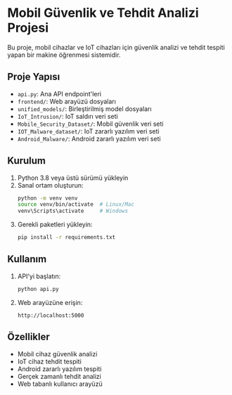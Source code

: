 # Mobil Güvenlik ve Tehdit Analizi Projesi

Bu proje, mobil cihazlar ve IoT cihazları için güvenlik analizi ve tehdit tespiti yapan bir makine öğrenmesi sistemidir.

## Proje Yapısı

- `api.py`: Ana API endpoint'leri
- `frontend/`: Web arayüzü dosyaları
- `unified_models/`: Birleştirilmiş model dosyaları
- `IoT_Intrusion/`: IoT saldırı veri seti
- `Mobile_Security_Dataset/`: Mobil güvenlik veri seti
- `IOT_Malware_dataset/`: IoT zararlı yazılım veri seti
- `Android_Malware/`: Android zararlı yazılım veri seti

## Kurulum

1. Python 3.8 veya üstü sürümü yükleyin
2. Sanal ortam oluşturun:
   ```bash
   python -m venv venv
   source venv/bin/activate  # Linux/Mac
   venv\Scripts\activate     # Windows
   ```
3. Gerekli paketleri yükleyin:
   ```bash
   pip install -r requirements.txt
   ```

## Kullanım

1. API'yi başlatın:
   ```bash
   python api.py
   ```
2. Web arayüzüne erişin:
   ```
   http://localhost:5000
   ```

## Özellikler

- Mobil cihaz güvenlik analizi
- IoT cihaz tehdit tespiti
- Android zararlı yazılım tespiti
- Gerçek zamanlı tehdit analizi
- Web tabanlı kullanıcı arayüzü


